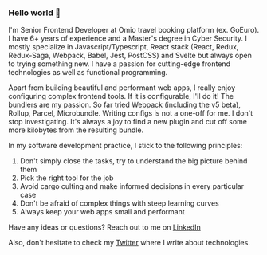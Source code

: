 ### Hello world 👋

<!--
**insanecoding/insanecoding** is a ✨ _special_ ✨ repository because its `README.md` (this file) appears on your GitHub profile.

Here are some ideas to get you started:

- 🔭 I’m currently working on ...
- 🌱 I’m currently learning ...
- 👯 I’m looking to collaborate on ...
- 🤔 I’m looking for help with ...
- 💬 Ask me about ...
- 📫 How to reach me: ...
- 😄 Pronouns: ...
- ⚡ Fun fact: ...
-->

I'm Senior Frontend Developer at Omio travel booking platform (ex. GoEuro). I have 6+ years of experience and a Master's degree in Cyber Security. I mostly specialize in Javascript/Typescript, React stack (React, Redux, Redux-Saga, Webpack, Babel, Jest, PostCSS) and Svelte but always open to trying something new. I have a passion for cutting-edge frontend technologies as well as functional programming.

Apart from building beautiful and performant web apps, I really enjoy configuring complex frontend tools. If it is configurable, I'll do it! 
The bundlers are my passion. So far tried Webpack (including the v5 beta), Rollup, Parcel, Microbundle. 
Writing configs is not a one-off for me. I don't stop investigating. It's always a joy to find a new plugin and cut off some more kilobytes from the resulting bundle.

In my software development practice, I stick to the following principles:
1) Don't simply close the tasks, try to understand the big picture behind them
2) Pick the right tool for the job
3) Avoid cargo culting and make informed decisions in every particular case
4) Don't be afraid of complex things with steep learning curves
5) Always keep your web apps small and performant

Have any ideas or questions? Reach out to me on [LinkedIn](https://www.linkedin.com/in/dmitry-novozhilov/)

Also, don't hesitate to check my [Twitter](https://twitter.com/insanecoding) where I write about technologies.
